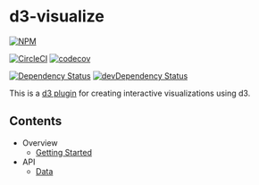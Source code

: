 # d3-visualize

[![NPM](https://badge.fury.io/js/d3-visualize.svg)](https://www.npmjs.com/package/d3-visualize)

[![CircleCI](https://circleci.com/gh/quantmind/d3-visualize.svg?style=svg)](https://circleci.com/gh/quantmind/d3-visualize)
[![codecov](https://codecov.io/gh/quantmind/d3-visualize/branch/master/graph/badge.svg)](https://codecov.io/gh/quantmind/d3-visualize)

[![Dependency Status](https://david-dm.org/quantmind/d3-visualize.svg)](https://david-dm.org/quantmind/d3-visualize)
[![devDependency Status](https://david-dm.org/quantmind/d3-visualize/dev-status.svg)](https://david-dm.org/quantmind/d3-visualize#info=devDependencies)


This is a [d3 plugin](https://bost.ocks.org/mike/d3-plugin/) for creating interactive visualizations using d3.

## Contents

* Overview
    * [Getting Started](/docs/getting-started.md)
* API
    * [Data](/docs/data.md)
